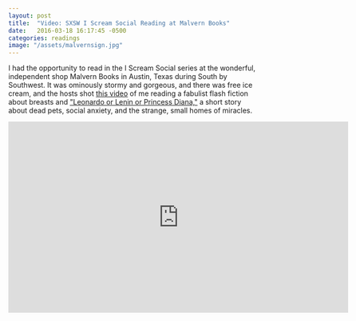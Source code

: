 ```yaml
---
layout: post
title:  "Video: SXSW I Scream Social Reading at Malvern Books"
date:   2016-03-18 16:17:45 -0500
categories: readings
image: "/assets/malvernsign.jpg"
---
```


I had the opportunity to read in the I Scream Social series at the wonderful, independent shop Malvern Books in Austin, Texas during South by Southwest. It was ominously stormy and gorgeous, and there was free ice cream, and the hosts shot [this video][video] of me reading a fabulist flash fiction about breasts and ["Leonardo or Lenin or Princess Diana,"][story] a short story about dead pets, social anxiety, and the strange, small homes of miracles.

<iframe width="681" height="383" src="https://www.youtube.com/embed/i4YlN7sMkag" frameborder="0" allowfullscreen></iframe>

[story]: http://www.smokelong.com/leonardo-or-lenin-or-princess-diana/
[video]: https://www.youtube.com/embed/i4YlN7sMkag

